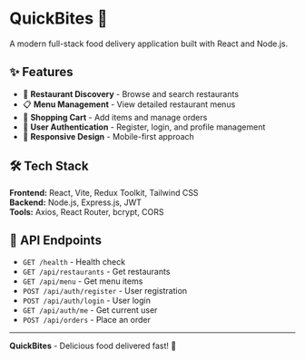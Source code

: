 ﻿# QuickBites 🍔

A modern full-stack food delivery application built with React and Node.js.

## ✨ Features

- 🍕 **Restaurant Discovery** - Browse and search restaurants
- 📋 **Menu Management** - View detailed restaurant menus
- 🛒 **Shopping Cart** - Add items and manage orders
- 👤 **User Authentication** - Register, login, and profile management
- 📱 **Responsive Design** - Mobile-first approach

## 🛠️ Tech Stack

**Frontend:** React, Vite, Redux Toolkit, Tailwind CSS <br>
**Backend:** Node.js, Express.js, JWT <br>
**Tools:** Axios, React Router, bcrypt, CORS

## 🔗 API Endpoints

- `GET /health` - Health check
- `GET /api/restaurants` - Get restaurants
- `GET /api/menu` - Get menu items
- `POST /api/auth/register` - User registration
- `POST /api/auth/login` - User login
- `GET /api/auth/me` - Get current user
- `POST /api/orders` - Place an order

---

**QuickBites** - Delicious food delivered fast! 🚚



